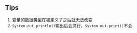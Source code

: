 ## Tips
1. 变量的数据类型在被定义了之后就无法改变
2. `System.out.println()`输出后会换行，`System.out.print()`不会
<!--stackedit_data:
eyJoaXN0b3J5IjpbMTAyMjQyNzc4OCwtNjA1Njk3NzE1XX0=
-->